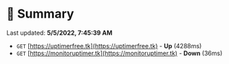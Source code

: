 # 📖 Summary
Last updated: **5/5/2022, 7:45:39 AM**

- `GET` [https://uptimerfree.tk](https://uptimerfree.tk) - **Up** (4288ms)
- `GET` [https://monitoruptimer.tk](https://monitoruptimer.tk) - **Down** (36ms)
